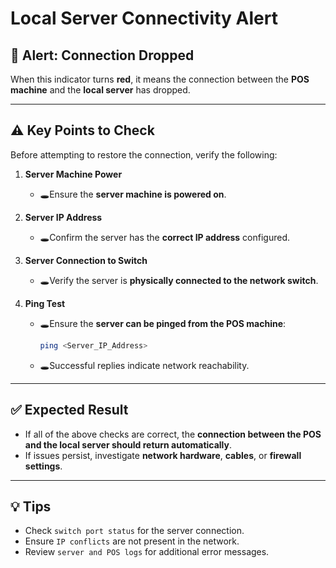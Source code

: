 # Local Server Connectivity Alert

## 🔴 Alert: Connection Dropped
When this indicator turns **red**, it means the connection between the **POS machine** and the **local server** has dropped.

---

## ⚠️ Key Points to Check

Before attempting to restore the connection, verify the following:

1. **Server Machine Power**
   - 🕳️Ensure the **server machine is powered on**.

2. **Server IP Address**
   - 🕳️Confirm the server has the **correct IP address** configured.

3. **Server Connection to Switch**
   - 🕳️Verify the server is **physically connected to the network switch**.

4. **Ping Test**
   - 🕳️Ensure the **server can be pinged from the POS machine**:
     ```bash
     ping <Server_IP_Address>
     ```
   - 🕳️Successful replies indicate network reachability.

---

## ✅ Expected Result
- If all of the above checks are correct, the **connection between the POS and the local server should return automatically**.
- If issues persist, investigate **network hardware**, **cables**, or **firewall settings**.

---

## 💡 Tips
- Check `switch port status` for the server connection.
- Ensure `IP conflicts` are not present in the network.
- Review `server and POS logs` for additional error messages.
